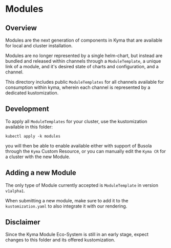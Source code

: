 # Modules

## Overview

Modules are the next generation of components in Kyma that are available for local and cluster installation.

Modules are no longer represented by a single helm-chart, but instead are bundled and released within channels through a `ModuleTemplate`, a unique link of a module, and it's desired state of charts and configuration, and a channel.

This directory includes public `ModuleTemplates` for all channels available for consumption within kyma, wherein each channel is represented by a dedicated kustomization.

## Development

To apply all `ModuleTemplates` for your cluster, use the kustomization available in this folder:

```
kubectl apply -k modules
```

you will then be able to enable available either with support of Busola through the `Kyma` Custom Resource, or you can manually edit the `Kyma CR` for a cluster with the new Module.

## Adding a new Module

The only type of Module currently accepted is `ModuleTemplate` in version `v1alpha1`.

When submitting a new module, make sure to add it to the `kustomization.yaml` to also integrate it with our rendering.

## Disclaimer

Since the Kyma Module Eco-System is still in an early stage, expect changes to this folder and its offered kustomization.